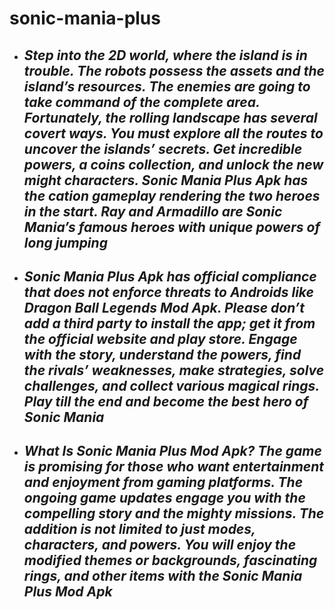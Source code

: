 # sonic-mania-plus

+  ## ***Step into the 2D world, where the island is in trouble. The robots possess the assets and the island’s resources. The enemies are going to take command of the complete area. Fortunately, the rolling landscape has several covert ways. You must explore all the routes to uncover the islands’ secrets. Get incredible powers, a coins collection, and unlock the new might characters. Sonic Mania Plus Apk has the cation gameplay rendering the two heroes in the start. Ray and Armadillo are Sonic Mania’s famous heroes with unique powers of long jumping***

+  ## ***Sonic Mania Plus Apk has official compliance that does not enforce threats to Androids like Dragon Ball Legends Mod Apk. Please don’t add a third party to install the app; get it from the official website and play store. Engage with the story, understand the powers, find the rivals’ weaknesses, make strategies, solve challenges, and collect various magical rings. Play till the end and become the best hero of Sonic Mania***

+  ## ***What Is Sonic Mania Plus Mod Apk? The game is promising for those who want entertainment and enjoyment from gaming platforms. The ongoing game updates engage you with the compelling story and the mighty missions. The addition is not limited to just modes, characters, and powers. You will enjoy the modified themes or backgrounds, fascinating rings, and other items with the Sonic Mania Plus Mod Apk***

